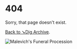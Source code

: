 # 404

Sorry, that page doesn't exist. 

[Back to ➘Dig Archive](https://leetusman.com/archive/).

![Malevich's Funeral Procession](assets/img/funeral-car.webp "Funeral procession of Kazimir Malevich")
